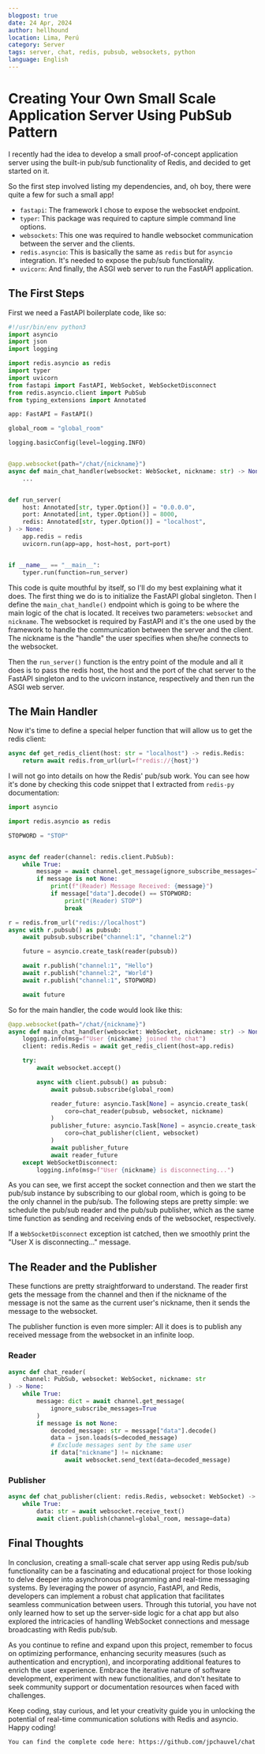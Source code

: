 ```yaml
---
blogpost: true
date: 24 Apr, 2024
author: hellhound
location: Lima, Perú
category: Server
tags: server, chat, redis, pubsub, websockets, python
language: English
---
```

# Creating Your Own Small Scale Application Server Using PubSub Pattern

I recently had the idea to develop a small proof-of-concept application server
using the built-in pub/sub functionality of Redis, and decided to get started on
it.

So the first step involved listing my dependencies, and, oh boy, there were
quite a few for such a small app!

- `fastapi`: The framework I chose to expose the websocket endpoint.
- `typer`: This package was required to capture simple command line options.
- `websockets`: This one was required to handle websocket communication between
  the server and the clients.
- `redis.asyncio`: This is basically the same as `redis` but for `asyncio`
  integration. It's needed to expose the pub/sub functionality.
- `uvicorn`: And finally, the ASGI web server to run the FastAPI application.

## The First Steps

First we need a FastAPI boilerplate code, like so:

```python
#!/usr/bin/env python3
import asyncio
import json
import logging

import redis.asyncio as redis
import typer
import uvicorn
from fastapi import FastAPI, WebSocket, WebSocketDisconnect
from redis.asyncio.client import PubSub
from typing_extensions import Annotated

app: FastAPI = FastAPI()

global_room = "global_room"

logging.basicConfig(level=logging.INFO)


@app.websocket(path="/chat/{nickname}")
async def main_chat_handler(websocket: WebSocket, nickname: str) -> None:
    ...


def run_server(
    host: Annotated[str, typer.Option()] = "0.0.0.0",
    port: Annotated[int, typer.Option()] = 8000,
    redis: Annotated[str, typer.Option()] = "localhost",
) -> None:
    app.redis = redis
    uvicorn.run(app=app, host=host, port=port)


if __name__ == "__main__":
    typer.run(function=run_server)
```

This code is quite mouthful by itself, so I'll do my best explaining what it
does. The first thing we do is to initialize the FastAPI global singleton. Then
I define the `main_chat_handle()` endpoint which is going to be where the main
logic of the chat is located. It receives two parameters: `websocket` and
`nickname`. The websocket is required by FastAPI and it's the one used by the
framework to handle the communication between the server and the client. The
nickname is the "handle" the user specifies when she/he connects to the
websocket.

Then the `run_server()` function is the entry point of the module and all it
does is to pass the redis host, the host and the port of the chat server to the
FastAPI singleton and to the uvicorn instance, respectively and then run the
ASGI web server.

## The Main Handler

Now it's time to define a special helper function that will allow us to get the
redis client:

```python
async def get_redis_client(host: str = "localhost") -> redis.Redis:
    return await redis.from_url(url=f"redis://{host}")
```

I will not go into details on how the Redis' pub/sub work. You can see how it's
done by checking this code snippet that I extracted from `redis-py`
documentation:

```python
import asyncio

import redis.asyncio as redis

STOPWORD = "STOP"


async def reader(channel: redis.client.PubSub):
    while True:
        message = await channel.get_message(ignore_subscribe_messages=True)
        if message is not None:
            print(f"(Reader) Message Received: {message}")
            if message["data"].decode() == STOPWORD:
                print("(Reader) STOP")
                break

r = redis.from_url("redis://localhost")
async with r.pubsub() as pubsub:
    await pubsub.subscribe("channel:1", "channel:2")

    future = asyncio.create_task(reader(pubsub))

    await r.publish("channel:1", "Hello")
    await r.publish("channel:2", "World")
    await r.publish("channel:1", STOPWORD)

    await future
```

So for the main handler, the code would look like this:

```python
@app.websocket(path="/chat/{nickname}")
async def main_chat_handler(websocket: WebSocket, nickname: str) -> None:
    logging.info(msg=f"User {nickname} joined the chat")
    client: redis.Redis = await get_redis_client(host=app.redis)

    try:
        await websocket.accept()

        async with client.pubsub() as pubsub:
            await pubsub.subscribe(global_room)

            reader_future: asyncio.Task[None] = asyncio.create_task(
                coro=chat_reader(pubsub, websocket, nickname)
            )
            publisher_future: asyncio.Task[None] = asyncio.create_task(
                coro=chat_publisher(client, websocket)
            )
            await publisher_future
            await reader_future
    except WebSocketDisconnect:
        logging.info(msg=f"User {nickname} is disconnecting...")
```

As you can see, we first accept the socket connection and then we start the
pub/sub instance by subscribing to our global room, which is going to be the
only channel in the pub/sub. The following steps are pretty simple: we schedule
the pub/sub reader and the pub/sub publisher, which as the same time function as
sending and receiving ends of the websocket, respectively.

If a `WebSocketDisconnect` exception ist catched, then we smoothly print the
"User X is disconnecting..." message.

## The Reader and the Publisher

These functions are pretty straightforward to understand. The reader first gets
the message from the channel and then if the nickname of the message is not the
same as the current user's nickname, then it sends the message to the websocket.

The publisher function is even more simpler: All it does is to publish any
received message from the websocket in an infinite loop.

### Reader

```python
async def chat_reader(
    channel: PubSub, websocket: WebSocket, nickname: str
) -> None:
    while True:
        message: dict = await channel.get_message(
            ignore_subscribe_messages=True
        )
        if message is not None:
            decoded_message: str = message["data"].decode()
            data = json.loads(s=decoded_message)
            # Exclude messages sent by the same user
            if data["nickname"] != nickname:
                await websocket.send_text(data=decoded_message)
```

### Publisher

```python
async def chat_publisher(client: redis.Redis, websocket: WebSocket) -> None:
    while True:
        data: str = await websocket.receive_text()
        await client.publish(channel=global_room, message=data)
```

## Final Thoughts

In conclusion, creating a small-scale chat server app using Redis pub/sub
functionality can be a fascinating and educational project for those looking to
delve deeper into asynchronous programming and real-time messaging systems. By
leveraging the power of asyncio, FastAPI, and Redis, developers can implement a
robust chat application that facilitates seamless communication between users.
Through this tutorial, you have not only learned how to set up the server-side
logic for a chat app but also explored the intricacies of handling WebSocket
connections and message broadcasting with Redis pub/sub.

As you continue to refine and expand upon this project, remember to focus on
optimizing performance, enhancing security measures (such as authentication and
encryption), and incorporating additional features to enrich the user
experience. Embrace the iterative nature of software development, experiment
with new functionalities, and don't hesitate to seek community support or
documentation resources when faced with challenges.

Keep coding, stay curious, and let your creativity guide you in unlocking the
potential of real-time communication solutions with Redis and asyncio. Happy
coding!

```{note}
You can find the complete code here: https://github.com/jpchauvel/chat
```
